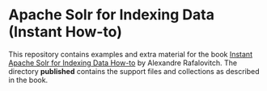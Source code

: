Apache Solr for Indexing Data (Instant How-to)
==================

This repository contains examples and extra material for the  book [Instant Apache Solr for Indexing Data How-to](http://www.packtpub.com/apache-solr-for-indexing-data/book) by Alexandre Rafalovitch. The directory **published** contains the support files and collections as described in the book.
